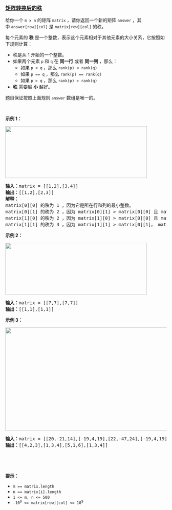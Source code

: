 ### [矩阵转换后的秩](https://leetcode-cn.com/problems/rank-transform-of-a-matrix)

<p>给你一个&nbsp;<code>m x n</code>&nbsp;的矩阵 <code>matrix</code>&nbsp;，请你返回一个新的矩阵<em>&nbsp;</em><code>answer</code>&nbsp;，其中<em>&nbsp;</em><code>answer[row][col]</code>&nbsp;是&nbsp;<code>matrix[row][col]</code>&nbsp;的秩。</p>

<p>每个元素的&nbsp;<b>秩</b>&nbsp;是一个整数，表示这个元素相对于其他元素的大小关系，它按照如下规则计算：</p>

<ul>
	<li>秩是从 1 开始的一个整数。</li>
	<li>如果两个元素&nbsp;<code>p</code> 和&nbsp;<code>q</code>&nbsp;在 <strong>同一行</strong>&nbsp;或者 <strong>同一列</strong>&nbsp;，那么：
	<ul>
		<li>如果&nbsp;<code>p &lt; q</code> ，那么&nbsp;<code>rank(p) &lt; rank(q)</code></li>
		<li>如果&nbsp;<code>p == q</code>&nbsp;，那么&nbsp;<code>rank(p) == rank(q)</code></li>
		<li>如果&nbsp;<code>p &gt; q</code>&nbsp;，那么&nbsp;<code>rank(p) &gt; rank(q)</code></li>
	</ul>
	</li>
	<li><b>秩</b>&nbsp;需要越 <strong>小</strong>&nbsp;越好。</li>
</ul>

<p>题目保证按照上面规则&nbsp;<code>answer</code>&nbsp;数组是唯一的。</p>

<p>&nbsp;</p>

<p><strong>示例 1：</strong></p>
<img alt="" src="https://assets.leetcode-cn.com/aliyun-lc-upload/uploads/2020/10/25/rank1.jpg" style="width: 442px; height: 162px;" />
<pre>
<b>输入：</b>matrix = [[1,2],[3,4]]
<b>输出：</b>[[1,2],[2,3]]
<strong>解释：</strong>
matrix[0][0] 的秩为 1 ，因为它是所在行和列的最小整数。
matrix[0][1] 的秩为 2 ，因为 matrix[0][1] &gt; matrix[0][0] 且 matrix[0][0] 的秩为 1 。
matrix[1][0] 的秩为 2 ，因为 matrix[1][0] &gt; matrix[0][0] 且 matrix[0][0] 的秩为 1 。
matrix[1][1] 的秩为 3 ，因为 matrix[1][1] &gt; matrix[0][1]， matrix[1][1] &gt; matrix[1][0] 且 matrix[0][1] 和 matrix[1][0] 的秩都为 2 。
</pre>

<p><strong>示例 2：</strong></p>
<img alt="" src="https://assets.leetcode-cn.com/aliyun-lc-upload/uploads/2020/10/25/rank2.jpg" style="width: 442px; height: 162px;" />
<pre>
<b>输入：</b>matrix = [[7,7],[7,7]]
<b>输出：</b>[[1,1],[1,1]]
</pre>

<p><strong>示例 3：</strong></p>
<img alt="" src="https://assets.leetcode-cn.com/aliyun-lc-upload/uploads/2020/10/25/rank3.jpg" style="width: 601px; height: 322px;" />
<pre>
<b>输入：</b>matrix = [[20,-21,14],[-19,4,19],[22,-47,24],[-19,4,19]]
<b>输出：</b>[[4,2,3],[1,3,4],[5,1,6],[1,3,4]]
</pre>

<p>&nbsp;</p>

<p>&nbsp;</p>

<p><strong>提示：</strong></p>

<ul>
	<li><code>m == matrix.length</code></li>
	<li><code>n == matrix[i].length</code></li>
	<li><code>1 &lt;= m, n &lt;= 500</code></li>
	<li><code>-10<sup>9</sup> &lt;= matrix[row][col] &lt;= 10<sup>9</sup></code></li>
</ul>
